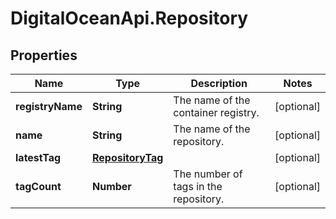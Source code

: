 # DigitalOceanApi.Repository

## Properties
Name | Type | Description | Notes
------------ | ------------- | ------------- | -------------
**registryName** | **String** | The name of the container registry. | [optional] 
**name** | **String** | The name of the repository. | [optional] 
**latestTag** | [**RepositoryTag**](RepositoryTag.md) |  | [optional] 
**tagCount** | **Number** | The number of tags in the repository. | [optional] 

